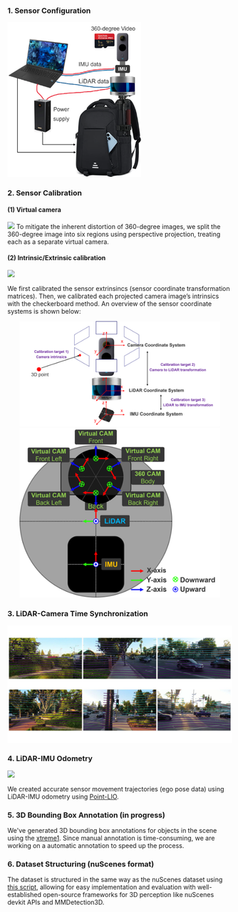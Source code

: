 ### 1. Sensor Configuration
<img src="assets/sensor_hardware.png" width="300"/>

### 2. Sensor Calibration
#### (1) Virtual camera

<img src="assets/virtual_cameras.png" width="600"/>
To mitigate the inherent distortion of 360-degree images, we split the 360-degree image into six regions using perspective projection, treating each as a separate virtual camera.

#### (2) Intrinsic/Extrinsic calibration

<img src="assets/calibration.png" width/>

We first calibrated the sensor extrinsincs (sensor coordinate transformation matrices). Then, we calibrated each projected camera image’s intrinsics with the checkerboard method. An overview of the sensor coordinate systems is shown below: 

<div style="text-align: center;">
    <!-- <img src="assets/coordinate_system_transformation.png" width="450"/>
    <img src="assets/coordinate_system.png" width="450"/> -->
    <img src="assets/coordinate_system_transformation.png" width="450"/>
    <img src="assets/coordinate_system.png" width="450"/>
</div>

### 3. LiDAR-Camera Time Synchronization

<img src="assets/lidar_cam_sync.jpg" width="600"/>

### 4. LiDAR-IMU Odometry

<img src="assets/LiDAR-IMU odometry.gif" width="500"/>

We created accurate sensor movement trajectories (ego pose data) using LiDAR-IMU odometry using [Point-LIO](https://github.com/hku-mars/Point-LIO). 

### 5. 3D Bounding Box Annotation (in progress)

We've generated 3D bounding box annotations for objects in the scene using the [xtreme1](https://github.com/xtreme1-io/xtreme1). Since manual annotation is time-consuming, we are working on a automatic annotation to speed up the process.

### 6. Dataset Structuring (nuScenes format)

The dataset is structured in the same way as the nuScenes dataset using [this script](./nusc_dataset_gen.ipynb), allowing for easy implementation and evaluation with well-established open-source frameworks for 3D perception like nuScenes devkit APIs and MMDetection3D.
